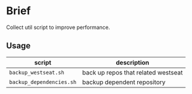 # Brief 

Collect util script to improve performance.

## Usage

| script    |    description  |
|----------|-----------------|
| `backup_westseat.sh`  | back up repos that related westseat |
| `backup_dependencies.sh`| backup dependent repository |
